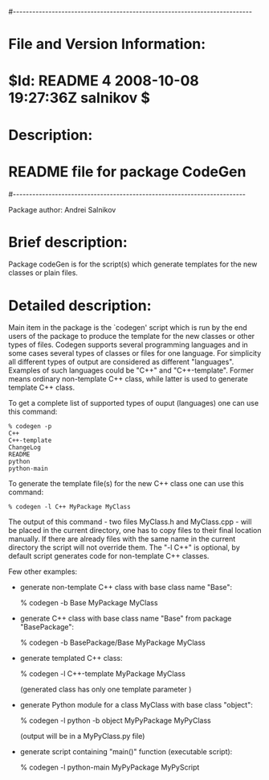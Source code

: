 #--------------------------------------------------------------------------
# File and Version Information:
#  $Id: README 4 2008-10-08 19:27:36Z salnikov $
#
# Description:
#  README file for package CodeGen
#------------------------------------------------------------------------

Package author: Andrei Salnikov

Brief description:
==================

Package codeGen is for the script(s) which generate templates for the new
classes or plain files.

Detailed description:
=====================

Main item in the package is the `codegen' script which is run by the end
users of the package to produce the template for the new classes or
other types of files. Codegen supports several programming languages and
in some cases several types of classes or files for one language. For
simplicity all different types of output are considered as different
"languages".  Examples of such languages could be "C++" and "C++-template".
Former means ordinary non-template C++ class, while latter is used to
generate template C++ class.

To get a complete list of supported types of ouput (languages) one can use
this command:

    % codegen -p
    C++
    C++-template
    ChangeLog
    README
    python
    python-main

To generate the template file(s) for the new C++ class one can use this
command:

    % codegen -l C++ MyPackage MyClass

The output of this command - two files MyClass.h and MyClass.cpp - will be
placed in the current directory, one has to copy files to their final
location manually. If there are already files with the same name in the
current directory the script will not override them. The "-l C++" is optional,
by default script generates code for non-template C++ classes.

Few other examples:

- generate non-template C++ class with base class name "Base":
    
    % codegen -b Base MyPackage MyClass

- generate C++ class with base class name "Base" from package "BasePackage":
    
    % codegen -b BasePackage/Base MyPackage MyClass

 - generate templated C++ class:
    
    % codegen -l C++-template MyPackage MyClass

    (generated class has only one template parameter <typename T>)

- generate Python module for a class MyClass with base class "object":
    
    % codegen -l python -b object MyPyPackage MyPyClass

    (output will be in a MyPyClass.py file)

- generate script containing "main()" function (executable script):
    
    % codegen -l python-main MyPyPackage MyPyScript
